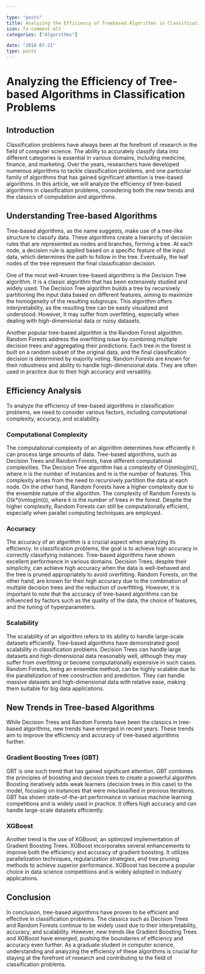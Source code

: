 ```yaml
---

type: "posts"
title: Analyzing the Efficiency of Treebased Algorithms in Classification Problems
icon: fa-comment-alt
categories: ["Algorithms"]

date: "2018-07-21"
type: posts
---
```





# Analyzing the Efficiency of Tree-based Algorithms in Classification Problems

## Introduction

Classification problems have always been at the forefront of research in the field of computer science. The ability to accurately classify data into different categories is essential in various domains, including medicine, finance, and marketing. Over the years, researchers have developed numerous algorithms to tackle classification problems, and one particular family of algorithms that has gained significant attention is tree-based algorithms. In this article, we will analyze the efficiency of tree-based algorithms in classification problems, considering both the new trends and the classics of computation and algorithms.

## Understanding Tree-based Algorithms

Tree-based algorithms, as the name suggests, make use of a tree-like structure to classify data. These algorithms create a hierarchy of decision rules that are represented as nodes and branches, forming a tree. At each node, a decision rule is applied based on a specific feature of the input data, which determines the path to follow in the tree. Eventually, the leaf nodes of the tree represent the final classification decision.

One of the most well-known tree-based algorithms is the Decision Tree algorithm. It is a classic algorithm that has been extensively studied and widely used. The Decision Tree algorithm builds a tree by recursively partitioning the input data based on different features, aiming to maximize the homogeneity of the resulting subgroups. This algorithm offers interpretability, as the resulting tree can be easily visualized and understood. However, it may suffer from overfitting, especially when dealing with high-dimensional data or noisy datasets.

Another popular tree-based algorithm is the Random Forest algorithm. Random Forests address the overfitting issue by combining multiple decision trees and aggregating their predictions. Each tree in the forest is built on a random subset of the original data, and the final classification decision is determined by majority voting. Random Forests are known for their robustness and ability to handle high-dimensional data. They are often used in practice due to their high accuracy and versatility.

## Efficiency Analysis

To analyze the efficiency of tree-based algorithms in classification problems, we need to consider various factors, including computational complexity, accuracy, and scalability.

### Computational Complexity

The computational complexity of an algorithm determines how efficiently it can process large amounts of data. Tree-based algorithms, such as Decision Trees and Random Forests, have different computational complexities. The Decision Tree algorithm has a complexity of O(n*m*log(m)), where n is the number of instances and m is the number of features. This complexity arises from the need to recursively partition the data at each node. On the other hand, Random Forests have a higher complexity due to the ensemble nature of the algorithm. The complexity of Random Forests is O(k*(n*m*log(m))), where k is the number of trees in the forest. Despite the higher complexity, Random Forests can still be computationally efficient, especially when parallel computing techniques are employed.

### Accuracy

The accuracy of an algorithm is a crucial aspect when analyzing its efficiency. In classification problems, the goal is to achieve high accuracy in correctly classifying instances. Tree-based algorithms have shown excellent performance in various domains. Decision Trees, despite their simplicity, can achieve high accuracy when the data is well-behaved and the tree is pruned appropriately to avoid overfitting. Random Forests, on the other hand, are known for their high accuracy due to the combination of multiple decision trees and the reduction of overfitting. However, it is important to note that the accuracy of tree-based algorithms can be influenced by factors such as the quality of the data, the choice of features, and the tuning of hyperparameters.

### Scalability

The scalability of an algorithm refers to its ability to handle large-scale datasets efficiently. Tree-based algorithms have demonstrated good scalability in classification problems. Decision Trees can handle large datasets and high-dimensional data reasonably well, although they may suffer from overfitting or become computationally expensive in such cases. Random Forests, being an ensemble method, can be highly scalable due to the parallelization of tree construction and prediction. They can handle massive datasets and high-dimensional data with relative ease, making them suitable for big data applications.

## New Trends in Tree-based Algorithms

While Decision Trees and Random Forests have been the classics in tree-based algorithms, new trends have emerged in recent years. These trends aim to improve the efficiency and accuracy of tree-based algorithms further.

### Gradient Boosting Trees (GBT)

GBT is one such trend that has gained significant attention. GBT combines the principles of boosting and decision trees to create a powerful algorithm. Boosting iteratively adds weak learners (decision trees in this case) to the model, focusing on instances that were misclassified in previous iterations. GBT has shown state-of-the-art performance in various machine learning competitions and is widely used in practice. It offers high accuracy and can handle large-scale datasets efficiently.

### XGBoost

Another trend is the use of XGBoost, an optimized implementation of Gradient Boosting Trees. XGBoost incorporates several enhancements to improve both the efficiency and accuracy of gradient boosting. It utilizes parallelization techniques, regularization strategies, and tree pruning methods to achieve superior performance. XGBoost has become a popular choice in data science competitions and is widely adopted in industry applications.

## Conclusion

In conclusion, tree-based algorithms have proven to be efficient and effective in classification problems. The classics such as Decision Trees and Random Forests continue to be widely used due to their interpretability, accuracy, and scalability. However, new trends like Gradient Boosting Trees and XGBoost have emerged, pushing the boundaries of efficiency and accuracy even further. As a graduate student in computer science, understanding and analyzing the efficiency of these algorithms is crucial for staying at the forefront of research and contributing to the field of classification problems.